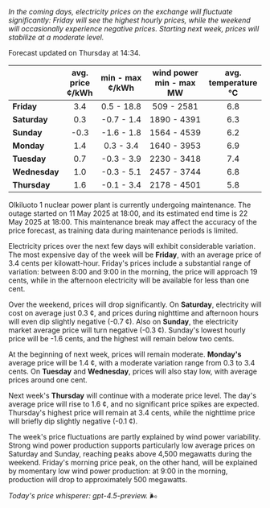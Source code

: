 *In the coming days, electricity prices on the exchange will fluctuate significantly: Friday will see the highest hourly prices, while the weekend will occasionally experience negative prices. Starting next week, prices will stabilize at a moderate level.*

Forecast updated on Thursday at 14:34.

|              | avg.<br>price<br>¢/kWh | min - max<br>¢/kWh | wind power<br>min - max<br>MW | avg.<br>temperature<br>°C |
|:-------------|:----------------:|:----------------:|:-------------:|:-------------:|
| **Friday**   | 3.4              | 0.5 - 18.8     | 509 - 2581      | 6.8          |
| **Saturday** | 0.3              | -0.7 - 1.4     | 1890 - 4391     | 6.3          |
| **Sunday**   | -0.3             | -1.6 - 1.8     | 1564 - 4539     | 6.2          |
| **Monday**   | 1.4              | 0.3 - 3.4      | 1640 - 3953     | 6.9          |
| **Tuesday**  | 0.7              | -0.3 - 3.9     | 2230 - 3418     | 7.4          |
| **Wednesday**| 1.0              | -0.3 - 5.1     | 2457 - 3744     | 6.8          |
| **Thursday** | 1.6              | -0.1 - 3.4     | 2178 - 4501     | 5.8          |

Olkiluoto 1 nuclear power plant is currently undergoing maintenance. The outage started on 11 May 2025 at 18:00, and its estimated end time is 22 May 2025 at 18:00. This maintenance break may affect the accuracy of the price forecast, as training data during maintenance periods is limited.

Electricity prices over the next few days will exhibit considerable variation. The most expensive day of the week will be **Friday**, with an average price of 3.4 cents per kilowatt-hour. Friday's prices include a substantial range of variation: between 8:00 and 9:00 in the morning, the price will approach 19 cents, while in the afternoon electricity will be available for less than one cent.

Over the weekend, prices will drop significantly. On **Saturday**, electricity will cost on average just 0.3 ¢, and prices during nighttime and afternoon hours will even dip slightly negative (-0.7 ¢). Also on **Sunday**, the electricity market average price will turn negative (-0.3 ¢). Sunday's lowest hourly price will be -1.6 cents, and the highest will remain below two cents.

At the beginning of next week, prices will remain moderate. **Monday's** average price will be 1.4 ¢, with a moderate variation range from 0.3 to 3.4 cents. On **Tuesday** and **Wednesday**, prices will also stay low, with average prices around one cent.

Next week's **Thursday** will continue with a moderate price level. The day's average price will rise to 1.6 ¢, and no significant price spikes are expected. Thursday's highest price will remain at 3.4 cents, while the nighttime price will briefly dip slightly negative (-0.1 ¢).

The week's price fluctuations are partly explained by wind power variability. Strong wind power production supports particularly low average prices on Saturday and Sunday, reaching peaks above 4,500 megawatts during the weekend. Friday's morning price peak, on the other hand, will be explained by momentary low wind power production: at 9:00 in the morning, production will drop to approximately 500 megawatts.

*Today's price whisperer: gpt-4.5-preview.* 🌬️

